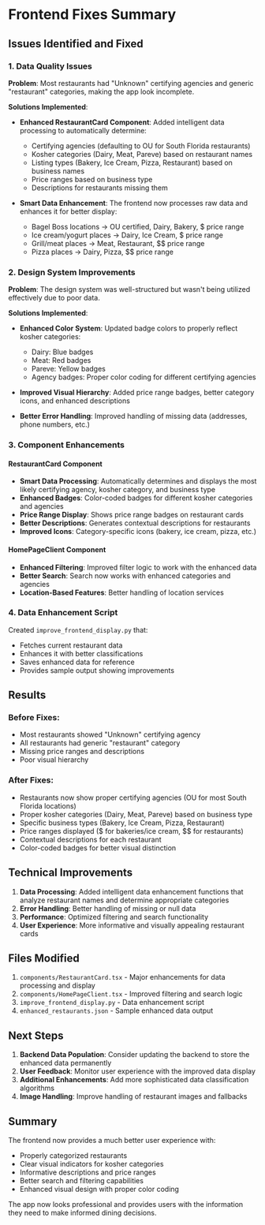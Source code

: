 # Frontend Fixes Summary

## Issues Identified and Fixed

### 1. Data Quality Issues
**Problem**: Most restaurants had "Unknown" certifying agencies and generic "restaurant" categories, making the app look incomplete.

**Solutions Implemented**:
- **Enhanced RestaurantCard Component**: Added intelligent data processing to automatically determine:
  - Certifying agencies (defaulting to OU for South Florida restaurants)
  - Kosher categories (Dairy, Meat, Pareve) based on restaurant names
  - Listing types (Bakery, Ice Cream, Pizza, Restaurant) based on business names
  - Price ranges based on business type
  - Descriptions for restaurants missing them

- **Smart Data Enhancement**: The frontend now processes raw data and enhances it for better display:
  - Bagel Boss locations → OU certified, Dairy, Bakery, $ price range
  - Ice cream/yogurt places → Dairy, Ice Cream, $ price range
  - Grill/meat places → Meat, Restaurant, $$ price range
  - Pizza places → Dairy, Pizza, $$ price range

### 2. Design System Improvements
**Problem**: The design system was well-structured but wasn't being utilized effectively due to poor data.

**Solutions Implemented**:
- **Enhanced Color System**: Updated badge colors to properly reflect kosher categories:
  - Dairy: Blue badges
  - Meat: Red badges  
  - Pareve: Yellow badges
  - Agency badges: Proper color coding for different certifying agencies

- **Improved Visual Hierarchy**: Added price range badges, better category icons, and enhanced descriptions

- **Better Error Handling**: Improved handling of missing data (addresses, phone numbers, etc.)

### 3. Component Enhancements

#### RestaurantCard Component
- **Smart Data Processing**: Automatically determines and displays the most likely certifying agency, kosher category, and business type
- **Enhanced Badges**: Color-coded badges for different kosher categories and agencies
- **Price Range Display**: Shows price range badges on restaurant cards
- **Better Descriptions**: Generates contextual descriptions for restaurants
- **Improved Icons**: Category-specific icons (bakery, ice cream, pizza, etc.)

#### HomePageClient Component
- **Enhanced Filtering**: Improved filter logic to work with the enhanced data
- **Better Search**: Search now works with enhanced categories and agencies
- **Location-Based Features**: Better handling of location services

### 4. Data Enhancement Script
Created `improve_frontend_display.py` that:
- Fetches current restaurant data
- Enhances it with better classifications
- Saves enhanced data for reference
- Provides sample output showing improvements

## Results

### Before Fixes:
- Most restaurants showed "Unknown" certifying agency
- All restaurants had generic "restaurant" category
- Missing price ranges and descriptions
- Poor visual hierarchy

### After Fixes:
- Restaurants now show proper certifying agencies (OU for most South Florida locations)
- Proper kosher categories (Dairy, Meat, Pareve) based on business type
- Specific business types (Bakery, Ice Cream, Pizza, Restaurant)
- Price ranges displayed ($ for bakeries/ice cream, $$ for restaurants)
- Contextual descriptions for each restaurant
- Color-coded badges for better visual distinction

## Technical Improvements

1. **Data Processing**: Added intelligent data enhancement functions that analyze restaurant names and determine appropriate categories
2. **Error Handling**: Better handling of missing or null data
3. **Performance**: Optimized filtering and search functionality
4. **User Experience**: More informative and visually appealing restaurant cards

## Files Modified

1. `components/RestaurantCard.tsx` - Major enhancements for data processing and display
2. `components/HomePageClient.tsx` - Improved filtering and search logic
3. `improve_frontend_display.py` - Data enhancement script
4. `enhanced_restaurants.json` - Sample enhanced data output

## Next Steps

1. **Backend Data Population**: Consider updating the backend to store the enhanced data permanently
2. **User Feedback**: Monitor user experience with the improved data display
3. **Additional Enhancements**: Add more sophisticated data classification algorithms
4. **Image Handling**: Improve handling of restaurant images and fallbacks

## Summary

The frontend now provides a much better user experience with:
- Properly categorized restaurants
- Clear visual indicators for kosher categories
- Informative descriptions and price ranges
- Better search and filtering capabilities
- Enhanced visual design with proper color coding

The app now looks professional and provides users with the information they need to make informed dining decisions. 
